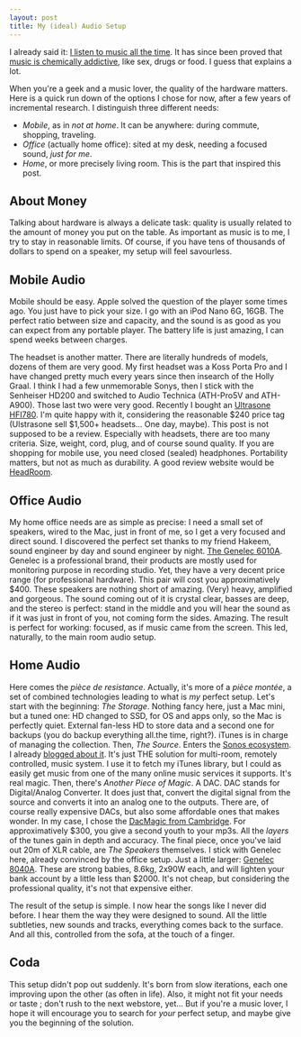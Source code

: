 ```yaml
---
layout: post
title: My (ideal) Audio Setup 
---
```


I already said it: [I listen to music all the time](/blog/2007/04/15/18-hours-a-day.html). It has since been proved that [music is chemically addictive](http://news.discovery.com/human/music-dopamine-happiness-brain-110110.html), like sex, drugs or food.
I guess that explains a lot.

When you're a geek and a music lover, the quality of the hardware matters. Here is a quick run down of the options I chose for now, after a few years of incremental research.
I distinguish three different needs:
* *Mobile*, as in _not at home_. It can be anywhere: during commute, shopping, traveling.
* *Office* (actually home office): sited at my desk, needing a focused sound, _just for me_.
* *Home*, or more precisely living room. This is the part that inspired this post.

## About Money
Talking about hardware is always a delicate task: quality is usually related to the amount of money you put on the table.
As important as music is to me, I try to stay in reasonable limits. Of course, if you have tens of thousands of dollars to spend on a speaker, my setup will feel savourless.

## Mobile Audio
Mobile should be easy.
Apple solved the question of the player some times ago. You just have to pick your size.
I go with an iPod Nano 6G, 16GB. The perfect ratio between size and capacity, and the sound is as good as you can expect from any portable player. The battery life is just amazing, I can spend weeks between charges.

The headset is another matter.
There are literally hundreds of models, dozens of them are very good.
My first headset was a Koss Porta Pro and I have changed pretty much every years since then insearch of the Holly Graal. I think I had a few unmemorable Sonys, then I stick with the Senheiser HD200 and switched to Audio Technica (ATH-Pro5V and ATH-A900). Those last two were very good.
Recently I bought an [Ultrasone HFI780](http://www.ultrasone.com/index.php/en/products/hfi-780.html). I'm quite happy with it, considering the reasonable $240 price tag (Ulstrasone sell $1,500+ headsets… One day, maybe).
This post is not supposed to be a review. Especially with headsets, there are too many criteria. Size, weight, cord, plug, and of course sound quality.
If you are shopping for mobile use, you need closed (sealed) headphones. Portability matters, but not as much as durability.
A good review website would be [HeadRoom](http://www.headphone.com/index.php).

## Office Audio
My home office needs are as simple as precise: I need a small set of speakers, wired to the Mac, just in front of me, so I get a very focused and direct sound.
I discovered the perfect set thanks to my friend Hakeem, sound engineer by day and sound engineer by night.
[The Genelec 6010A](http://www.genelec.com/products/2-way-monitors/6010a/).
Genelec is a professional brand, their products are mostly used for monitoring purpose in recording studio.
Yet, they have a very decent price range (for professional hardware). This pair will cost you approximatively $400.
These speakers are nothing short of amazing. (Very) heavy, amplified and gorgeous. The sound coming out of it is crystal clear, basses are deep, and the stereo is perfect: stand in the middle and you will hear the sound as if it was just in front of you, not coming form the sides. Amazing.
The result is perfect for working: focused, as if music came from the screen.
This led, naturally, to the main room audio setup.

## Home Audio
Here comes the _pièce de resistance_.
Actually, it's more of a _pièce montée_, a set of combined technologies leading to what is *my* perfect setup.
Let's start with the beginning: *The Storage*. Nothing fancy here, just a Mac mini, but a tuned one: HD changed to SSD, for OS and apps only, so the Mac is perfectly quiet. External fan-less HD to store data and a second one for backups (you do backup everything all.the time, right?). iTunes is in charge of managing the collection.
Then, *The Source*. Enters the [Sonos ecosystem](http://www.sonos.com/). I already [blogged about it](/blog/2009/02/26/how-sonos-changed-my-life.html). It's just THE solution for multi-room, remotely controlled, music system. I use it to fetch my iTunes library, but I could as easily get music from one of the many online music services it supports.
It's real magic.
Then, there's *Another Piece of Magic*. A DAC.
DAC stands for Digital/Analog Converter. It does just that, convert the digital signal from the source and converts it into an analog one to the outputs. There are, of course really expensive DACs, but also some affordable ones that makes wonder. In my case, I chose the [DacMagic from Cambridge](http://www.cambridgeaudio.com/summary.php?PID=320). For approximatively $300, you give a second youth to your mp3s. All the _layers_ of the tunes gain in depth and accuracy.
The final piece, once you've laid out 20m of XLR cable, are *The Speakers* themselves.
I stick with Genelec here, already convinced by the office setup.
Just a little larger: [Genelec 8040A](http://www.genelec.com/products/2-way-monitors/8040a/). These are strong babies, 8.6kg, 2x90W each, and will lighten your bank account by a little less than $2000. It's not cheap, but considering the professional quality, it's not that expensive either.

The result of the setup is simple. I now hear the songs like I never did before. I hear them the way they were designed to sound. All the little subtleties, new sounds and tracks, everything comes back to the surface. And all this, controlled from the sofa, at the touch of a finger. 

## Coda
This setup didn't pop out suddenly. It's born from slow iterations, each one improving upon the other (as often in life).
Also, it might not fit your needs or taste ; don't rush to the next webstore, yet…
But if you're a music lover, I hope it will encourage you to search for *your* perfect setup, and maybe give you the beginning of the solution.